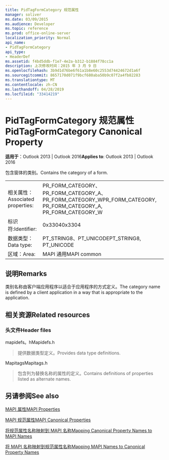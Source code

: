```yaml
---
title: PidTagFormCategory 规范属性
manager: soliver
ms.date: 03/09/2015
ms.audience: Developer
ms.topic: reference
ms.prod: office-online-server
localization_priority: Normal
api_name:
- PidTagFormCategory
api_type:
- HeaderDef
ms.assetid: f4bd5ddb-f1e7-4e2a-b312-b1884f78cc1a
description: 上次修改时间：2015 年 3 月 9 日
ms.openlocfilehash: 3b9d1d76be6f61a1b8e60c2553d74424672d1a6f
ms.sourcegitcommit: 8657170d071f9bcf680aba50b9c07f2a4fb82283
ms.translationtype: MT
ms.contentlocale: zh-CN
ms.lasthandoff: 04/28/2019
ms.locfileid: "33414219"
---
```

# <a name="pidtagformcategory-canonical-property"></a><span data-ttu-id="0250a-103">PidTagFormCategory 规范属性</span><span class="sxs-lookup"><span data-stu-id="0250a-103">PidTagFormCategory Canonical Property</span></span>

  
  
<span data-ttu-id="0250a-104">**适用于**：Outlook 2013 | Outlook 2016</span><span class="sxs-lookup"><span data-stu-id="0250a-104">**Applies to**: Outlook 2013 | Outlook 2016</span></span> 
  
<span data-ttu-id="0250a-105">包含窗体的类别。</span><span class="sxs-lookup"><span data-stu-id="0250a-105">Contains the category of a form.</span></span> 
  
|||
|:-----|:-----|
|<span data-ttu-id="0250a-106">相关属性：</span><span class="sxs-lookup"><span data-stu-id="0250a-106">Associated properties:</span></span>  <br/> |<span data-ttu-id="0250a-107">PR_FORM_CATEGORY、PR_FORM_CATEGORY_A、PR_FORM_CATEGORY_W</span><span class="sxs-lookup"><span data-stu-id="0250a-107">PR_FORM_CATEGORY, PR_FORM_CATEGORY_A, PR_FORM_CATEGORY_W</span></span>  <br/> |
|<span data-ttu-id="0250a-108">标识符:</span><span class="sxs-lookup"><span data-stu-id="0250a-108">Identifier:</span></span>  <br/> |<span data-ttu-id="0250a-109">0x3304</span><span class="sxs-lookup"><span data-stu-id="0250a-109">0x3304</span></span>  <br/> |
|<span data-ttu-id="0250a-110">数据类型：</span><span class="sxs-lookup"><span data-stu-id="0250a-110">Data type:</span></span>  <br/> |<span data-ttu-id="0250a-111">PT_STRING8、PT_UNICODE</span><span class="sxs-lookup"><span data-stu-id="0250a-111">PT_STRING8, PT_UNICODE</span></span>  <br/> |
|<span data-ttu-id="0250a-112">区域：</span><span class="sxs-lookup"><span data-stu-id="0250a-112">Area:</span></span>  <br/> |<span data-ttu-id="0250a-113">MAPI 通用</span><span class="sxs-lookup"><span data-stu-id="0250a-113">MAPI common</span></span>  <br/> |
   
## <a name="remarks"></a><span data-ttu-id="0250a-114">说明</span><span class="sxs-lookup"><span data-stu-id="0250a-114">Remarks</span></span>

<span data-ttu-id="0250a-115">类别名称由客户端应用程序以适合于应用程序的方式定义。</span><span class="sxs-lookup"><span data-stu-id="0250a-115">The category name is defined by a client application in a way that is appropriate to the application.</span></span> 
  
## <a name="related-resources"></a><span data-ttu-id="0250a-116">相关资源</span><span class="sxs-lookup"><span data-stu-id="0250a-116">Related resources</span></span>

### <a name="header-files"></a><span data-ttu-id="0250a-117">头文件</span><span class="sxs-lookup"><span data-stu-id="0250a-117">Header files</span></span>

<span data-ttu-id="0250a-118">mapidefs。h</span><span class="sxs-lookup"><span data-stu-id="0250a-118">Mapidefs.h</span></span>
  
> <span data-ttu-id="0250a-119">提供数据类型定义。</span><span class="sxs-lookup"><span data-stu-id="0250a-119">Provides data type definitions.</span></span>
    
<span data-ttu-id="0250a-120">Mapitags</span><span class="sxs-lookup"><span data-stu-id="0250a-120">Mapitags.h</span></span>
  
> <span data-ttu-id="0250a-121">包含列为替换名称的属性的定义。</span><span class="sxs-lookup"><span data-stu-id="0250a-121">Contains definitions of properties listed as alternate names.</span></span>
    
## <a name="see-also"></a><span data-ttu-id="0250a-122">另请参阅</span><span class="sxs-lookup"><span data-stu-id="0250a-122">See also</span></span>



[<span data-ttu-id="0250a-123">MAPI 属性</span><span class="sxs-lookup"><span data-stu-id="0250a-123">MAPI Properties</span></span>](mapi-properties.md)
  
[<span data-ttu-id="0250a-124">MAPI 规范属性</span><span class="sxs-lookup"><span data-stu-id="0250a-124">MAPI Canonical Properties</span></span>](mapi-canonical-properties.md)
  
[<span data-ttu-id="0250a-125">将规范属性名称映射到 MAPI 名称</span><span class="sxs-lookup"><span data-stu-id="0250a-125">Mapping Canonical Property Names to MAPI Names</span></span>](mapping-canonical-property-names-to-mapi-names.md)
  
[<span data-ttu-id="0250a-126">将 MAPI 名称映射到规范属性名称</span><span class="sxs-lookup"><span data-stu-id="0250a-126">Mapping MAPI Names to Canonical Property Names</span></span>](mapping-mapi-names-to-canonical-property-names.md)


